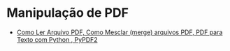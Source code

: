 # Manipulação de PDF


- [Como Ler Arquivo PDF, Como Mesclar (merge) arquivos PDF, PDF para Texto com Python , PyPDF2](https://youtu.be/MRmqMRLleK4)